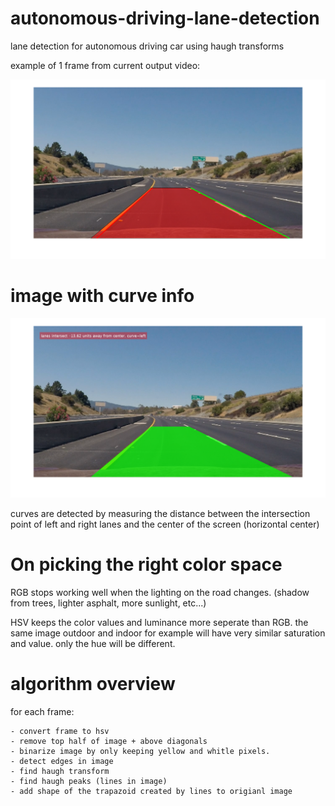 # autonomous-driving-lane-detection
lane detection for autonomous driving car using haugh transforms

example of 1 frame from current output video:

![alt text](https://raw.githubusercontent.com/TamerMograbi/autonomous-driving-lane-detection/master/detect_example.png)


# image with curve info

![alt text](https://raw.githubusercontent.com/TamerMograbi/autonomous-driving-lane-detection/master/imageWithCurve.png)

curves are detected by measuring the distance between the intersection point of left and right lanes and the center of the screen (horizontal center)

# On picking the right color space

RGB stops working well when the lighting on the road changes.
(shadow from trees, lighter asphalt, more sunlight, etc...)

HSV keeps the color values and luminance more seperate than RGB.
the same image outdoor and indoor for example will have very similar saturation and value. only the hue will be different.

# algorithm overview

for each frame:

    - convert frame to hsv
    - remove top half of image + above diagonals
    - binarize image by only keeping yellow and whitle pixels.
    - detect edges in image
    - find haugh transform
    - find haugh peaks (lines in image)
    - add shape of the trapazoid created by lines to origianl image
